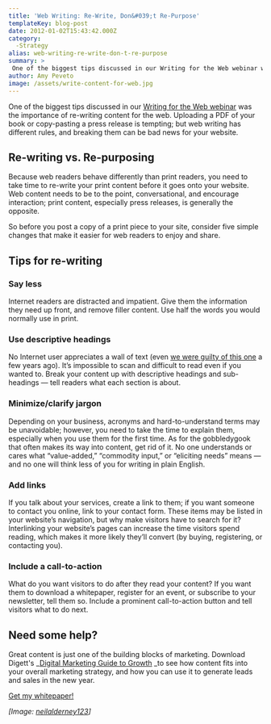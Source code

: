 ```yaml
---
title: 'Web Writing: Re-Write, Don&#039;t Re-Purpose'
templateKey: blog-post
date: 2012-01-02T15:43:42.000Z
category: 
  -Strategy
alias: web-writing-re-write-don-t-re-purpose
summary: > 
 One of the biggest tips discussed in our Writing for the Web webinar was the importance of re-writing content for the web. Uploading a PDF of your book or copy-pasting a press release is tempting; but web writing has different rules, and breaking them can be bad news for your website.
author: Amy Peveto
image: /assets/write-content-for-web.jpg
---
```


One of the biggest tips discussed in our [Writing for the Web webinar](/insights/anybody-reading-writing-content-web-webinar-recording) was the importance of re-writing content for the web. Uploading a PDF of your book or copy-pasting a press release is tempting; but web writing has different rules, and breaking them can be bad news for your website.

Re-writing vs. Re-purposing
---------------------------

Because web readers behave differently than print readers, you need to take time to re-write your print content before it goes onto your website. Web content needs to be to the point, conversational, and encourage interaction; print content, especially press releases, is generally the opposite.

So before you post a copy of a print piece to your site, consider five simple changes that make it easier for web readers to enjoy and share.

Tips for re-writing
-------------------

### Say less

Internet readers are distracted and impatient. Give them the information they need up front, and remove filler content. Use half the words you would normally use in print.

### Use descriptive headings

No Internet user appreciates a wall of text (even [we were guilty of this one](/insights/building-forms-cck-actions-and-workflow) a few years ago). It’s impossible to scan and difficult to read even if you wanted to. Break your content up with descriptive headings and sub-headings — tell readers what each section is about.

### Minimize/clarify jargon

Depending on your business, acronyms and hard-to-understand terms may be unavoidable; however, you need to take the time to explain them, especially when you use them for the first time. As for the gobbledygook that often makes its way into content, get rid of it. No one understands or cares what “value-added,” “commodity input,” or “eliciting needs” means — and no one will think less of you for writing in plain English.

### Add links

If you talk about your services, create a link to them; if you want someone to contact you online, link to your contact form. These items may be listed in your website’s navigation, but why make visitors have to search for it? Interlinking your website’s pages can increase the time visitors spend reading, which makes it more likely they’ll convert (by buying, registering, or contacting you).

### Include a call-to-action

What do you want visitors to do after they read your content? If you want them to download a whitepaper, register for an event, or subscribe to your newsletter, tell them so. Include a prominent call-to-action button and tell visitors what to do next.

Need some help?
---------------

Great content is just one of the building blocks of marketing. Download Digett's _[Digital Marketing Guide to Growth](http://offer.digett.com/marketing-guide-growth) _to see how content fits into your overall marketing strategy, and how you can use it to generate leads and sales in the new year.

[Get my whitepaper!](http://offer.digett.com/marketing-guide-growth)

_\[Image: [neilalderney123](http://www.flickr.com/photos/neilsingapore/5418231833/)\]_